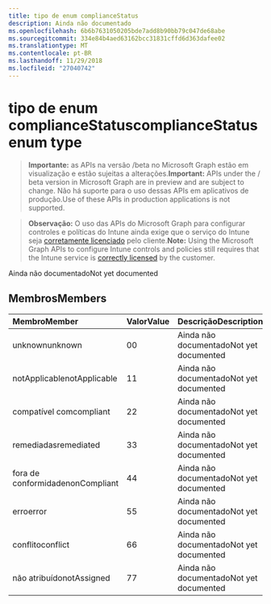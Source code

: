 ```yaml
---
title: tipo de enum complianceStatus
description: Ainda não documentado
ms.openlocfilehash: 6b6b7631050205bde7add8b90bb79c047de68abe
ms.sourcegitcommit: 334e84b4aed63162bcc31831cffd6d363dafee02
ms.translationtype: MT
ms.contentlocale: pt-BR
ms.lasthandoff: 11/29/2018
ms.locfileid: "27040742"
---
```

# <a name="compliancestatus-enum-type"></a><span data-ttu-id="303da-103">tipo de enum complianceStatus</span><span class="sxs-lookup"><span data-stu-id="303da-103">complianceStatus enum type</span></span>

> <span data-ttu-id="303da-104">**Importante:** as APIs na versão /beta no Microsoft Graph estão em visualização e estão sujeitas a alterações.</span><span class="sxs-lookup"><span data-stu-id="303da-104">**Important:** APIs under the / beta version in Microsoft Graph are in preview and are subject to change.</span></span> <span data-ttu-id="303da-105">Não há suporte para o uso dessas APIs em aplicativos de produção.</span><span class="sxs-lookup"><span data-stu-id="303da-105">Use of these APIs in production applications is not supported.</span></span>

> <span data-ttu-id="303da-106">**Observação:** O uso das APIs do Microsoft Graph para configurar controles e políticas do Intune ainda exige que o serviço do Intune seja [corretamente licenciado](https://go.microsoft.com/fwlink/?linkid=839381) pelo cliente.</span><span class="sxs-lookup"><span data-stu-id="303da-106">**Note:** Using the Microsoft Graph APIs to configure Intune controls and policies still requires that the Intune service is [correctly licensed](https://go.microsoft.com/fwlink/?linkid=839381) by the customer.</span></span>

<span data-ttu-id="303da-107">Ainda não documentado</span><span class="sxs-lookup"><span data-stu-id="303da-107">Not yet documented</span></span>
## <a name="members"></a><span data-ttu-id="303da-108">Membros</span><span class="sxs-lookup"><span data-stu-id="303da-108">Members</span></span>
|<span data-ttu-id="303da-109">Membro</span><span class="sxs-lookup"><span data-stu-id="303da-109">Member</span></span>|<span data-ttu-id="303da-110">Valor</span><span class="sxs-lookup"><span data-stu-id="303da-110">Value</span></span>|<span data-ttu-id="303da-111">Descrição</span><span class="sxs-lookup"><span data-stu-id="303da-111">Description</span></span>|
|:---|:---|:---|
|<span data-ttu-id="303da-112">unknown</span><span class="sxs-lookup"><span data-stu-id="303da-112">unknown</span></span>|<span data-ttu-id="303da-113">0</span><span class="sxs-lookup"><span data-stu-id="303da-113">0</span></span>|<span data-ttu-id="303da-114">Ainda não documentado</span><span class="sxs-lookup"><span data-stu-id="303da-114">Not yet documented</span></span>|
|<span data-ttu-id="303da-115">notApplicable</span><span class="sxs-lookup"><span data-stu-id="303da-115">notApplicable</span></span>|<span data-ttu-id="303da-116">1</span><span class="sxs-lookup"><span data-stu-id="303da-116">1</span></span>|<span data-ttu-id="303da-117">Ainda não documentado</span><span class="sxs-lookup"><span data-stu-id="303da-117">Not yet documented</span></span>|
|<span data-ttu-id="303da-118">compatível com</span><span class="sxs-lookup"><span data-stu-id="303da-118">compliant</span></span>|<span data-ttu-id="303da-119">2</span><span class="sxs-lookup"><span data-stu-id="303da-119">2</span></span>|<span data-ttu-id="303da-120">Ainda não documentado</span><span class="sxs-lookup"><span data-stu-id="303da-120">Not yet documented</span></span>|
|<span data-ttu-id="303da-121">remediadas</span><span class="sxs-lookup"><span data-stu-id="303da-121">remediated</span></span>|<span data-ttu-id="303da-122">3</span><span class="sxs-lookup"><span data-stu-id="303da-122">3</span></span>|<span data-ttu-id="303da-123">Ainda não documentado</span><span class="sxs-lookup"><span data-stu-id="303da-123">Not yet documented</span></span>|
|<span data-ttu-id="303da-124">fora de conformidade</span><span class="sxs-lookup"><span data-stu-id="303da-124">nonCompliant</span></span>|<span data-ttu-id="303da-125">4</span><span class="sxs-lookup"><span data-stu-id="303da-125">4</span></span>|<span data-ttu-id="303da-126">Ainda não documentado</span><span class="sxs-lookup"><span data-stu-id="303da-126">Not yet documented</span></span>|
|<span data-ttu-id="303da-127">erro</span><span class="sxs-lookup"><span data-stu-id="303da-127">error</span></span>|<span data-ttu-id="303da-128">5</span><span class="sxs-lookup"><span data-stu-id="303da-128">5</span></span>|<span data-ttu-id="303da-129">Ainda não documentado</span><span class="sxs-lookup"><span data-stu-id="303da-129">Not yet documented</span></span>|
|<span data-ttu-id="303da-130">conflito</span><span class="sxs-lookup"><span data-stu-id="303da-130">conflict</span></span>|<span data-ttu-id="303da-131">6</span><span class="sxs-lookup"><span data-stu-id="303da-131">6</span></span>|<span data-ttu-id="303da-132">Ainda não documentado</span><span class="sxs-lookup"><span data-stu-id="303da-132">Not yet documented</span></span>|
|<span data-ttu-id="303da-133">não atribuído</span><span class="sxs-lookup"><span data-stu-id="303da-133">notAssigned</span></span>|<span data-ttu-id="303da-134">7</span><span class="sxs-lookup"><span data-stu-id="303da-134">7</span></span>|<span data-ttu-id="303da-135">Ainda não documentado</span><span class="sxs-lookup"><span data-stu-id="303da-135">Not yet documented</span></span>|





